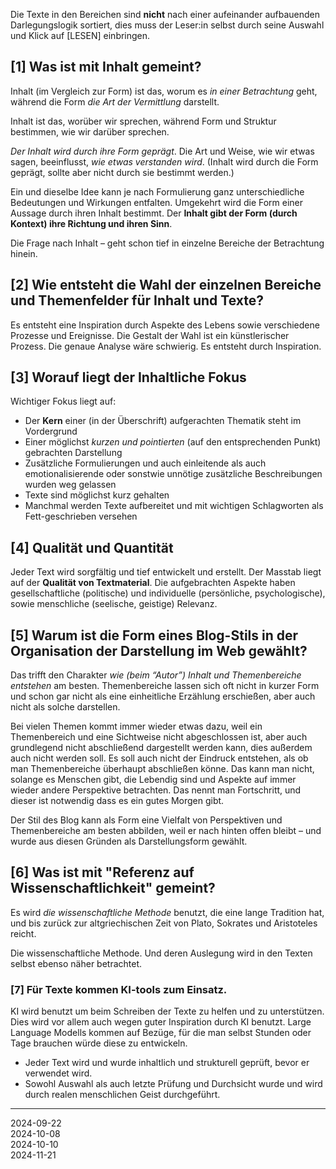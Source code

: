 

Die Texte in den Bereichen sind **nicht** nach einer aufeinander aufbauenden Darlegungslogik sortiert, dies muss der Leser:in selbst durch seine Auswahl und Klick auf [LESEN] einbringen.


## [1] Was ist mit Inhalt gemeint?

Inhalt (im Vergleich zur Form) ist das, worum es *in einer Betrachtung* geht, während die Form *die Art der Vermittlung* darstellt.

Inhalt ist das, worüber wir sprechen, während Form und Struktur bestimmen, wie wir darüber sprechen.

*Der Inhalt wird durch ihre Form geprägt*. Die Art und Weise, wie wir etwas sagen, beeinflusst, *wie etwas verstanden wird*. (Inhalt wird durch die Form geprägt, sollte aber nicht durch sie bestimmt werden.)

Ein und dieselbe Idee kann je nach Formulierung ganz unterschiedliche Bedeutungen und Wirkungen entfalten. Umgekehrt wird die Form einer Aussage durch ihren Inhalt bestimmt. Der **Inhalt gibt der Form (durch Kontext) ihre Richtung und ihren Sinn**.

Die Frage nach Inhalt – geht schon tief in einzelne Bereiche der Betrachtung hinein.

## [2] Wie entsteht die Wahl der einzelnen Bereiche und Themenfelder für Inhalt und Texte?

Es entsteht eine Inspiration durch Aspekte des Lebens sowie verschiedene Prozesse und Ereignisse. Die Gestalt der Wahl ist ein künstlerischer Prozess. Die genaue Analyse wäre schwierig. Es entsteht durch Inspiration.

## [3] Worauf liegt der Inhaltliche Fokus

Wichtiger Fokus liegt auf:

- Der **Kern** einer (in der Überschrift) aufgerachten Thematik steht im Vordergrund 
- Einer möglichst *kurzen und pointierten* (auf den entsprechenden Punkt) gebrachten Darstellung
- Zusätzliche Formulierungen und auch einleitende als auch emotionalisierende oder sonstwie unnötige zusätzliche Beschreibungen wurden weg gelassen
- Texte sind möglichst kurz gehalten
- Manchmal werden Texte aufbereitet und mit wichtigen Schlagworten als Fett-geschrieben versehen


## [4] Qualität und Quantität

Jeder Text wird sorgfältig und tief entwickelt und erstellt. Der Masstab liegt auf der **Qualität von Textmaterial**. Die aufgebrachten Aspekte haben gesellschaftliche (politische) und individuelle (persönliche, psychologische), sowie menschliche (seelische, geistige) Relevanz. 


## [5] Warum ist die Form eines Blog-Stils in der Organisation der Darstellung im Web gewählt?

Das trifft den Charakter *wie (beim “Autor”) Inhalt und Themenbereiche entstehen* am besten. Themenbereiche lassen sich oft nicht in kurzer Form und schon gar nicht als eine einheitliche Erzählung erschießen, aber auch nicht als solche darstellen.

Bei vielen Themen kommt immer wieder etwas dazu, weil ein Themenbereich und eine Sichtweise nicht abgeschlossen ist, aber auch grundlegend nicht abschließend dargestellt werden kann, dies außerdem auch nicht werden soll. Es soll auch nicht der Eindruck entstehen, als ob man Themenbereiche überhaupt abschließen könne. Das kann man nicht, solange es Menschen gibt, die Lebendig sind und Aspekte auf immer wieder andere Perspektive betrachten. Das nennt man Fortschritt, und dieser ist notwendig dass es ein gutes Morgen gibt.

Der Stil des Blog kann als Form eine Vielfalt von Perspektiven und Themenbereiche am besten abbilden, weil er nach hinten offen bleibt – und wurde aus diesen Gründen als Darstellungsform gewählt.

## [6] Was ist mit "Referenz auf Wissenschaftlichkeit" gemeint?

Es wird *die wissenschaftliche Methode* benutzt, die eine lange Tradition hat, und bis zurück zur altgriechischen Zeit von Plato, Sokrates und Aristoteles reicht. 

Die wissenschaftliche Methode. Und deren Auslegung wird in den Texten selbst ebenso näher betrachtet.


### [7] Für Texte kommen KI-tools zum Einsatz.

KI wird benutzt um beim Schreiben der Texte zu helfen und zu unterstützen. Dies wird vor allem auch wegen guter Inspiration durch KI benutzt. Large Language Modells kommen auf Bezüge, für die man selbst Stunden oder Tage brauchen würde diese zu entwickeln.

- Jeder Text wird und wurde inhaltlich und strukturell geprüft, bevor er verwendet wird. 
- Sowohl Auswahl als auch letzte Prüfung und Durchsicht wurde und wird durch realen menschlichen Geist durchgeführt.




----

2024-09-22      
2024-10-08   
2024-10-10   
2024-11-21

